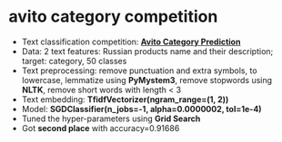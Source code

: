 # avito category competition

- Text classification competition: __[Avito Category Prediction](https://www.kaggle.com/competitions/avito-category-prediction)__
- Data: 2 text features: Russian products name and their description; target: category, 50 classes
- Text preprocessing: remove punctuation and extra symbols, to lowercase, lemmatize using __PyMystem3__, remove stopwords using __NLTK__, remove short words with length < 3
- Text embedding: __TfidfVectorizer(ngram_range=(1, 2))__
- Model: __SGDClassifier(n_jobs=-1, alpha=0.0000002, tol=1e-4)__
- Tuned the hyper-parameters using __Grid Search__
- Got __second place__ with accuracy=0.91686
